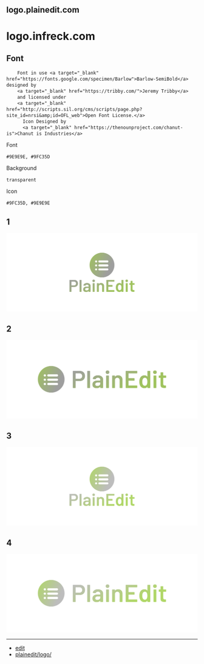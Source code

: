 ## logo.plainedit.com

# logo.infreck.com


## Font


        Font in use <a target="_blank" href="https://fonts.google.com/specimen/Barlow">Barlow-SemiBold</a> designed by
        <a target="_blank" href="https://tribby.com/">Jeremy Tribby</a>
        and licensed under
        <a target="_blank" href="http://scripts.sil.org/cms/scripts/page.php?site_id=nrsi&amp;id=OFL_web">Open Font License.</a>
          Icon Designed by
          <a target="_blank" href="https://thenounproject.com/chanut-is">Chanut is Industries</a>
          

Font

    #9E9E9E, #9FC35D
    
    
Background

    transparent


Icon

    #9FC35D, #9E9E9E



## 1
![1/cover.png](1/cover.png)

## 2
![2/cover.png](2/cover.png)

## 3
![3/cover.png](3/cover.png)

## 4
![4/cover.png](4/cover.png)


---

+ [edit](https://github.com/plainedit/logo/edit/main/README.md)
+ [plainedit/logo/](https://github.com/plainedit/logo/)
